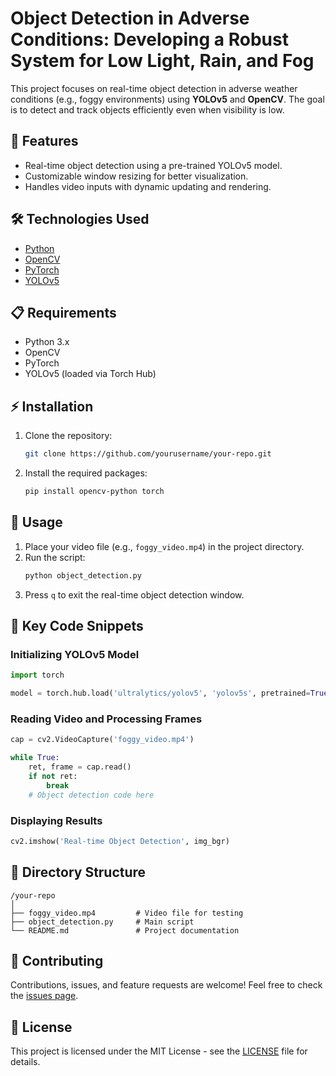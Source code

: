 # Object Detection in Adverse Conditions: Developing a Robust System for Low Light, Rain, and Fog

This project focuses on real-time object detection in adverse weather conditions (e.g., foggy environments) using **YOLOv5** and **OpenCV**. The goal is to detect and track objects efficiently even when visibility is low.

## 🎯 Features

- Real-time object detection using a pre-trained YOLOv5 model.
- Customizable window resizing for better visualization.
- Handles video inputs with dynamic updating and rendering.

## 🛠️ Technologies Used

- [Python](https://www.python.org/)
- [OpenCV](https://opencv.org/)
- [PyTorch](https://pytorch.org/)
- [YOLOv5](https://github.com/ultralytics/yolov5)

## 📋 Requirements

- Python 3.x
- OpenCV
- PyTorch
- YOLOv5 (loaded via Torch Hub)

## ⚡ Installation

1. Clone the repository:
   ```bash
   git clone https://github.com/yourusername/your-repo.git
   ```
2. Install the required packages:
   ```bash
   pip install opencv-python torch
   ```

## 🚀 Usage

1. Place your video file (e.g., `foggy_video.mp4`) in the project directory.
2. Run the script:
   ```bash
   python object_detection.py
   ```
3. Press `q` to exit the real-time object detection window.

## 🔑 Key Code Snippets

### Initializing YOLOv5 Model
```python
import torch

model = torch.hub.load('ultralytics/yolov5', 'yolov5s', pretrained=True)
```

### Reading Video and Processing Frames
```python
cap = cv2.VideoCapture('foggy_video.mp4')

while True:
    ret, frame = cap.read()
    if not ret:
        break
    # Object detection code here
```

### Displaying Results
```python
cv2.imshow('Real-time Object Detection', img_bgr)
```

## 📂 Directory Structure

```
/your-repo
│
├── foggy_video.mp4         # Video file for testing
├── object_detection.py     # Main script
└── README.md               # Project documentation
```

## 🤝 Contributing

Contributions, issues, and feature requests are welcome! Feel free to check the [issues page](../../issues/).

## 📜 License

This project is licensed under the MIT License - see the [LICENSE](LICENSE) file for details.

